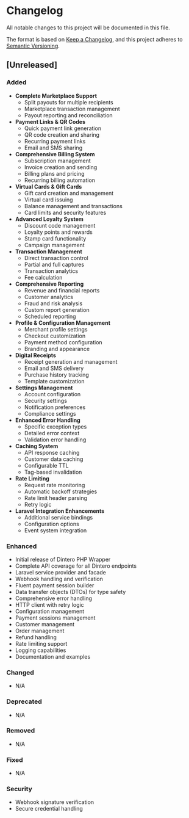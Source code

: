 # Changelog

All notable changes to this project will be documented in this file.

The format is based on [Keep a Changelog](https://keepachangelog.com/en/1.0.0/),
and this project adheres to [Semantic Versioning](https://semver.org/spec/v2.0.0.html).

## [Unreleased]

### Added
- **Complete Marketplace Support**
  - Split payouts for multiple recipients
  - Marketplace transaction management
  - Payout reporting and reconciliation
- **Payment Links & QR Codes**
  - Quick payment link generation
  - QR code creation and sharing
  - Recurring payment links
  - Email and SMS sharing
- **Comprehensive Billing System**
  - Subscription management
  - Invoice creation and sending
  - Billing plans and pricing
  - Recurring billing automation
- **Virtual Cards & Gift Cards**
  - Gift card creation and management
  - Virtual card issuing
  - Balance management and transactions
  - Card limits and security features
- **Advanced Loyalty System**
  - Discount code management
  - Loyalty points and rewards
  - Stamp card functionality
  - Campaign management
- **Transaction Management**
  - Direct transaction control
  - Partial and full captures
  - Transaction analytics
  - Fee calculation
- **Comprehensive Reporting**
  - Revenue and financial reports
  - Customer analytics
  - Fraud and risk analysis
  - Custom report generation
  - Scheduled reporting
- **Profile & Configuration Management**
  - Merchant profile settings
  - Checkout customization
  - Payment method configuration
  - Branding and appearance
- **Digital Receipts**
  - Receipt generation and management
  - Email and SMS delivery
  - Purchase history tracking
  - Template customization
- **Settings Management**
  - Account configuration
  - Security settings
  - Notification preferences
  - Compliance settings
- **Enhanced Error Handling**
  - Specific exception types
  - Detailed error context
  - Validation error handling
- **Caching System**
  - API response caching
  - Customer data caching
  - Configurable TTL
  - Tag-based invalidation
- **Rate Limiting**
  - Request rate monitoring
  - Automatic backoff strategies
  - Rate limit header parsing
  - Retry logic
- **Laravel Integration Enhancements**
  - Additional service bindings
  - Configuration options
  - Event system integration

### Enhanced
- Initial release of Dintero PHP Wrapper
- Complete API coverage for all Dintero endpoints
- Laravel service provider and facade
- Webhook handling and verification
- Fluent payment session builder
- Data transfer objects (DTOs) for type safety
- Comprehensive error handling
- HTTP client with retry logic
- Configuration management
- Payment sessions management
- Customer management
- Order management
- Refund handling
- Rate limiting support
- Logging capabilities
- Documentation and examples

### Changed
- N/A

### Deprecated
- N/A

### Removed
- N/A

### Fixed
- N/A

### Security
- Webhook signature verification
- Secure credential handling